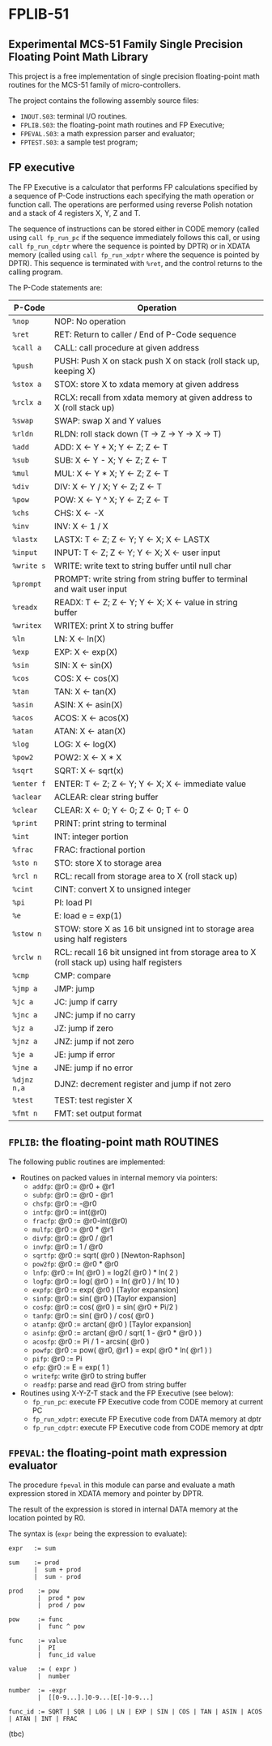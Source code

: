 FPLIB-51
========

Experimental MCS-51 Family Single Precision Floating Point Math Library
-----------------------------------------------------------------------

This project is a free implementation of single precision floating-point math routines for the MCS-51 family of micro-controllers.

The project contains the following assembly source files:
- `INOUT.S03`: terminal I/O routines.
- `FPLIB.S03`: the floating-point math routines and FP Executive;
- `FPEVAL.S03`: a math expression parser and evaluator;
- `FPTEST.S03`: a sample test program;


FP executive
------------
The FP Executive is a calculator that performs FP calculations specified by a sequence of P-Code instructions each specifying the math operation or function call. The operations are performed using reverse Polish notation and a stack of 4 registers X, Y, Z and T.

The sequence of instructions can be stored either in CODE memory (called using `call fp_run_pc` if the sequence immediately follows this call, or using `call fp_run_cdptr` where the sequence is pointed by DPTR) or in XDATA memory (called using `call fp_run_xdptr` where the sequence is pointed by DPTR). This sequence is terminated with `%ret`, and the control returns to the calling program.

The P-Code statements are:

| P-Code      | Operation                                                                                      |
| ----------  | ---------------------------------------------------------------------------------------------- |
| `%nop`      | NOP:    No operation                                                                           |
| `%ret`      | RET:    Return to caller / End of P-Code sequence                                              |
| `%call a`   | CALL:   call procedure at given address                                                        |
| `%push`     | PUSH:   Push X on stack push X on stack	(roll stack up, keeping X)                             |
| `%stox a`   | STOX:   store X to xdata memory at given address                                               |
| `%rclx a`   | RCLX:   recall from xdata memory at given address to X (roll stack up)                         |
| `%swap`     | SWAP:   swap X and Y values                                                                    |
| `%rldn`     | RLDN:   roll stack down (T -> Z -> Y -> X -> T)                                                |
| `%add`      | ADD:    X <- Y + X; Y <- Z; Z <- T                                                             |
| `%sub`      | SUB:    X <- Y - X; Y <- Z; Z <- T                                                             |
| `%mul`      | MUL:    X <- Y * X; Y <- Z; Z <- T                                                             |
| `%div`      | DIV:    X <- Y / X; Y <- Z; Z <- T                                                             |
| `%pow`      | POW:    X <- Y ^ X; Y <- Z; Z <- T                                                             |
| `%chs`      | CHS:    X <- -X                                                                                |
| `%inv`      | INV:    X <- 1 / X                                                                             |
| `%lastx`    | LASTX:  T <- Z; Z <- Y; Y <- X; X <- LASTX                                                     |
| `%input`    | INPUT:  T <- Z; Z <- Y; Y <- X; X <- user input                                                |
| `%write s`  | WRITE:  write text to string buffer until null char                                            |
| `%prompt`   | PROMPT: write string from string buffer to terminal and wait user input                        |
| `%readx`    | READX:  T <- Z; Z <- Y; Y <- X; X <- value in string buffer                                    |
| `%writex`   | WRITEX: print X to string buffer                                                               |
| `%ln`       | LN:     X <- ln(X)                                                                             |
| `%exp`      | EXP:    X <- exp(X)                                                                            |
| `%sin`      | SIN:    X <- sin(X)                                                                            |
| `%cos`      | COS:    X <- cos(X)                                                                            |
| `%tan`      | TAN:    X <- tan(X)                                                                            |
| `%asin`     | ASIN:   X <- asin(X)                                                                           |
| `%acos`     | ACOS:   X <- acos(X)                                                                           |
| `%atan`     | ATAN:   X <- atan(X)                                                                           |
| `%log`      | LOG:    X <- log(X)                                                                            |
| `%pow2`     | POW2:   X <- X * X                                                                             |
| `%sqrt`     | SQRT:   X <- sqrt(x)                                                                           |
| `%enter f`  | ENTER:  T <- Z; Z <- Y; Y <- X; X <- immediate value                                           |
| `%aclear`   | ACLEAR: clear string buffer                                                                    |
| `%clear`    | CLEAR:  X <- 0; Y <- 0; Z <- 0; T <- 0                                                         |
| `%print`    | PRINT:  print string to terminal                                                               |
| `%int`      | INT:    integer portion                                                                        |
| `%frac`     | FRAC:   fractional portion                                                                     |
| `%sto n`    | STO:    store X to storage area                                                                |
| `%rcl n`    | RCL:    recall from storage area to X (roll stack up)                                          |
| `%cint`     | CINT:   convert X to unsigned integer                                                          |
| `%pi`       | PI:     load PI                                                                                |
| `%e`        | E:      load e = exp(1)                                                                        |
| `%stow n`   | STOW:   store X as 16 bit unsigned int to storage area using half registers                    |
| `%rclw n`   | RCL:    recall 16 bit unsigned int from storage area to X (roll stack up) using half registers |
| `%cmp`      | CMP:    compare                                                                                |
| `%jmp a`    | JMP:    jump                                                                                   |
| `%jc a`     | JC:     jump if carry                                                                          |
| `%jnc a`    | JNC:    jump if no carry                                                                       |
| `%jz a`     | JZ:     jump if zero                                                                           |
| `%jnz a`    | JNZ:    jump if not zero                                                                       |
| `%je a`     | JE:     jump if error                                                                          |
| `%jne a`    | JNE:    jump if no error                                                                       |
| `%djnz n,a` | DJNZ:   decrement register and jump if not zero                                                |
| `%test`     | TEST:   test register X                                                                        |
| `%fmt n`    | FMT:    set output format                                                                      |


`FPLIB`: the floating-point math ROUTINES
-----------------------------------------

The following public routines are implemented:

- Routines on packed values in internal memory via pointers:
    - `addfp`: @r0 := @r0 + @r1
    - `subfp`: @r0 := @r0 - @r1
    - `chsfp`: @r0 := -@r0
    - `intfp`: @r0 := int(@r0)
    - `fracfp`: @r0 := @r0-int(@r0)
    - `mulfp`: @r0 := @r0 * @r1
    - `divfp`: @r0 := @r0 / @r1
    - `invfp`: @r0 := 1 / @r0
    - `sqrtfp`: @r0 := sqrt( @r0 ) [Newton-Raphson]
    - `pow2fp`: @r0 := @r0 * @r0
    - `lnfp`: @r0 := ln( @r0 ) = log2( @r0 ) * ln( 2 )
    - `logfp`: @r0 := log( @r0 ) = ln( @r0 ) / ln( 10 )
    - `expfp`: @r0 := exp( @r0 ) [Taylor expansion]
    - `sinfp`: @r0 := sin( @r0 ) [Taylor expansion]
    - `cosfp`: @r0 := cos( @r0 ) = sin( @r0 + Pi/2 )
    - `tanfp`: @r0 := sin( @r0 ) / cos( @r0 )
    - `atanfp`: @r0 := arctan( @r0 ) [Taylor expansion]
    - `asinfp`: @r0 := arctan( @r0 / sqrt( 1 - @r0 * @r0 ) )
    - `acosfp`: @r0 := Pi / 1 - arcsin( @r0 )
    - `powfp`: @r0 := pow( @r0, @r1 ) = exp( @r0 * ln( @r1 ) )
    - `pifp`: @r0 := Pi
    - `efp`: @r0 := E = exp( 1 )
    - `writefp`: write @r0 to string buffer
    - `readfp`: parse and read @rO from string buffer
- Routines using X-Y-Z-T stack and the FP Executive (see below):
    - `fp_run_pc`: execute FP Executive code from CODE memory at current PC
    - `fp_run_xdptr`: execute FP Executive code from DATA memory at dptr
    - `fp_run_cdptr`: execute FP Executive code from CODE memory at dptr


`FPEVAL`: the floating-point math expression evaluator
------------------------------------------------------
The procedure `fpeval` in this module can parse and evaluate a math expression stored in XDATA memory and pointer by
DPTR.

The result of the expression is stored in internal DATA memory at the location pointed by R0.

The syntax is (`expr` being the expression to evaluate):
```
expr   := sum

sum    := prod
       |  sum + prod
       |  sum - prod

prod    := pow
        |  prod * pow
        |  prod / pow

pow     := func
        |  func ^ pow

func    := value
        |  PI
        |  func_id value

value   := ( expr )
        |  number

number  := -expr
        |  [[0-9...].]0-9...[E[-]0-9...]

func_id := SQRT | SQR | LOG | LN | EXP | SIN | COS | TAN | ASIN | ACOS | ATAN | INT | FRAC
```

(tbc)
